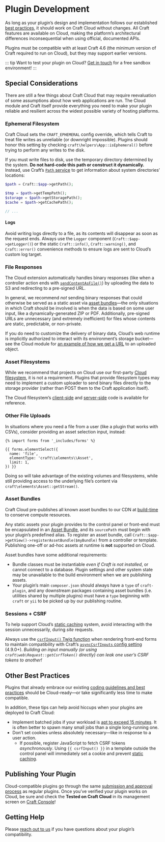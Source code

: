 # Plugin Development

As long as your plugin’s design and implementation follows our established [best practices](/5.x/extend/index.html), it should work on Craft Cloud without changes. All Craft features are available on Cloud, making the platform’s architectural differences inconsequential when using official, documented APIs.

Plugins must be compatible with at least Craft 4.6 (the minimum version of Craft required to run on Cloud), but they may support earlier versions.

::: tip
Want to test your plugin on Cloud? [Get in touch](/contact) for a free sandbox environment!
:::

## Special Considerations

There are still a few things about Craft Cloud that may require reevaluation of some assumptions about how web applications are run. The Cloud module and Craft itself provide everything you need to make your plugin reliable and resilient across the widest possible variety of hosting platforms.

### Ephemeral Filesystem

Craft Cloud sets the `CRAFT_EPHEMERAL` config override, which tells Craft to treat file writes as unreliable (or downright impossible). Plugins should honor this setting by checking `craft\helpers\App::isEphemeral()` before trying to perform any writes to the disk.

If you must write files to disk, use the temporary directory determined by the system. **Do not hard-code this path or construct it dynamically.** Instead, use Craft’s [`Path` service](https://docs.craftcms.com/api/v5/craft-services-path.html) to get information about system directories’ locations:

```php
$path = Craft::$app->getPath();

$tmp = $path->getTempPath();
$storage = $path->getStoragePath();
$cache = $path->getCachePath();

// ...
```

#### Logs

Avoid writing logs directly to a file, as its contents will disappear as soon as the request ends. Always use the `Logger` component (`Craft::$app->getLogger()`) or the static `Craft::info()`, `Craft::warning()`, and `Craft::error()` convenience methods to ensure logs are sent to Cloud’s custom log target.

### File Responses

The Cloud extension automatically handles binary responses (like when a controller action ends with [`sendContentAsFile()`](https://docs.craftcms.com/api/v5/craft-web-response.html#method-sendcontentasfile)) by uploading the data to S3 and redirecting to a pre-signed URL.

In general, we recommend _not_ sending binary responses that could otherwise be served as a static asset via [asset bundles](#asset-bundles)—the only situations in which Craft should be involved is when the data is based on some user input, like a dynamically-generated ZIP or PDF. Additionally, pre-signed URLs are unnecessary (and extremely inefficient) for files whose contents are static, predictable, or non-private.

If you do need to customize the delivery of binary data, Cloud’s web runtime is implicitly authorized to interact with its environment’s storage bucket—see the Cloud module for [an example of how we get a URL](https://github.com/craftcms/cloud-extension-yii2/blob/2.x/src/web/ResponseEventHandler.php) to an uploaded object.

### Asset Filesystems

While we recommend that projects on Cloud use our first-party [Cloud filesystem](assets.md), it is not a requirement. Plugins that provide filesystem types may need to implement a custom uploader to send binary files directly to the storage provider (rather than POST them to the Craft application itself).

The Cloud filesystem’s [client-side](https://github.com/craftcms/cloud-extension-yii2/blob/2.x/src/web/assets/uploader/UploaderAsset.php) and [server-side](https://github.com/craftcms/cloud-extension-yii2/blob/2.x/src/controllers/AssetsController.php) code is available for reference.

### Other File Uploads

In situations where you need a file from a user (like a plugin that works with CSVs), consider providing an asset selection input, instead:

```twig
{% import forms from '_includes/forms' %}

{{ forms.elementSelect({
  name: 'file',
  elementType: 'craft\\elements\\Asset',
  limit: 1,
}) }}
```

Doing so will take advantage of the existing volumes and filesystems, while still providing access to the underlying file’s content via `craft\elements\Asset::getStream()`.

### Asset Bundles

Craft Cloud pre-publishes all known asset bundles to our CDN at [build-time](builds.md) to conserve compute resources.

Any static assets your plugin provides to the control panel or front-end must be encapsulated in an [Asset Bundle](/5.x/extend/asset-bundles.html), and its `sourcePath` must begin with your plugin’s predefined alias. To register an asset bundle, call `Craft::$app->getView()->registerAssetBundle($myBundle)` from a controller or template. Publishing one-off or ad-hoc assets at runtime is **not** supported on Cloud.

Asset bundles have some additional requirements:

- Bundle classes must be instantiable _even if Craft is not installed_, or cannot connect to a database. Plugin settings and other system state may be unavailable to the build environment when we are publishing assets.
- Your plugin’s main `composer.json` should always have a `type` of `craft-plugin`, and any downstream packages containing asset bundles (i.e. utilities shared by multiple plugins) must have a `type` beginning with `craft` or `yii` to be picked up by our publishing routine.

### Sessions + CSRF

To help support Cloud’s [static caching](caching.md) system, avoid interacting with the session unnecessarily, during _site_ requests.

Always use the [`csrfInput()` Twig function](/5.x/reference/twig/functions.html#csrfinput) when rendering front-end forms to maintain compatibility with Craft’s [`asyncCsrfInputs` config setting](/5.x/reference/config/general.html#asynccsrfinputs) (4.9.0+). _Building an input manually (or using `craft\web\Request::getCsrfToken()` directly) can leak one user’s CSRF tokens to another!_

## Other Best Practices

Plugins that already embrace our existing [coding guidelines and best practices](/5.x/extend/coding-guidelines.html) should be Cloud-ready—or take significantly less time to make compatible.

In addition, these tips can help avoid hiccups when your plugins are deployed to Craft Cloud:

- Implement batched jobs if your workload is [apt to exceed 15 minutes](quotas.md). It is often better to spawn many small jobs than a single long-running one.
- Don’t set cookies unless absolutely necessary—like in response to a user action.
  - If possible, register JavaScript to fetch CSRF tokens *asynchronously*. Using `{{ csrfInput() }}` in a template outside the control panel will immediately set a cookie and prevent [static caching](caching.md).

## Publishing Your Plugin

Cloud-compatible plugins go through the same [submission and approval process](https://craftcms.com/docs/5.x/extend/plugin-store.html) as regular plugins. Once you’ve verified your plugin works on Cloud, be sure and check the **Tested on Craft Cloud** in its management screen on [Craft Console](https://console.craftcms.com/)!

## Getting Help

Please [reach out to us](/contact) if you have questions about your plugin’s compatibility.
